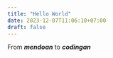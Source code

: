 ```yaml
---
title: "Hello World"
date: 2023-12-07T11:06:10+07:00
draft: false
---
```


From **_mendoan_** to **_codingan_**
